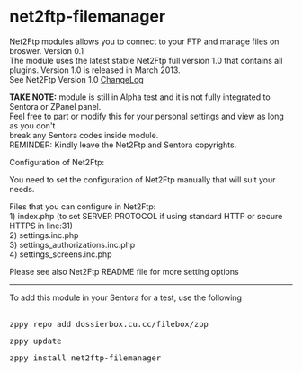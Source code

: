 # net2ftp-filemanager

  Net2Ftp modules allows you to connect to your FTP and manage files on broswer.
  Version 0.1
<br>
The module uses the latest stable Net2Ftp full version 1.0 that contains all plugins. Version 1.0 is released in March 2013.<br>
See Net2Ftp Version 1.0 <a href="http://www.net2ftp.com/download/_CHANGES_v1.0.txt" target="_blank"/>ChangeLog</a>
<br>
<p><strong>TAKE NOTE:</strong> module is still in Alpha test and it is not fully integrated to Sentora or ZPanel panel.<br>
Feel free to part or modify this for your personal settings and view as long as you don't<br>
break any Sentora codes inside module.<br>
REMINDER: Kindly leave the Net2Ftp and Sentora copyrights.
</p>
<p>Configuration of Net2Ftp:</p>
<p>You need to set the configuration of Net2Ftp manually that will suit your needs.</p>
<p>Files that you can configure in Net2Ftp:<br>
  1) index.php (to set SERVER PROTOCOL if using standard HTTP or secure HTTPS in line:31)<br>
  2) settings.inc.php<br>
  3) settings_authorizations.inc.php<br>
  4) settings_screens.inc.php</p>
<p>Please see also Net2Ftp README file for more setting options</p>
<hr>
<p>To add this module in your Sentora for a test, use the following<br>
  <br></p>
  <pre>zppy repo add dossierbox.cu.cc/filebox/zpp</pre>
  <pre>zppy update</pre>
  <pre>zppy install net2ftp-filemanager</pre>


